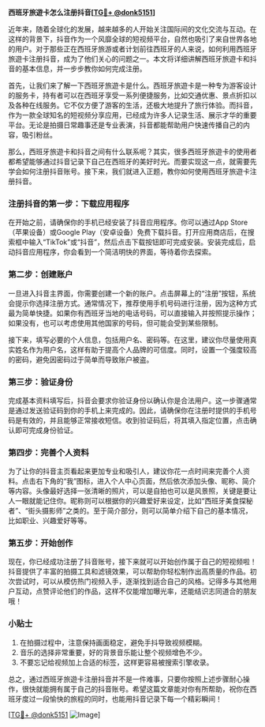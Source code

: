 **西班牙旅遊卡怎么注册抖音[[TG💪+ @donk5151](https://t.me/s/donk5151)]**

近年来，随着全球化的发展，越来越多的人开始关注国际间的文化交流与互动。在这样的背景下，抖音作为一个风靡全球的短视频平台，自然也吸引了来自世界各地的用户。对于那些正在西班牙旅游或者计划前往西班牙的人来说，如何利用西班牙旅遊卡注册抖音，成为了他们关心的问题之一。本文将详细讲解西班牙旅遊卡和抖音的基本信息，并一步步教你如何完成注册。

首先，让我们来了解一下西班牙旅遊卡是什么。西班牙旅遊卡是一种专为游客设计的服务卡，持有者可以在西班牙享受一系列便捷服务，比如交通优惠、景点折扣以及各种在线服务。它不仅方便了游客的生活，还极大地提升了旅行体验。而抖音，作为一款全球知名的短视频分享应用，已经成为许多人记录生活、展示才华的重要平台。无论是拍摄日常趣事还是专业表演，抖音都能帮助用户快速传播自己的内容，吸引粉丝。

那么，西班牙旅遊卡和抖音之间有什么联系呢？其实，很多西班牙旅遊卡的使用者都希望能够通过抖音记录下自己在西班牙的美好时光。而要实现这一点，就需要先学会如何注册抖音账号。接下来，我们就进入正题，教你如何使用西班牙旅遊卡注册抖音。

### 注册抖音的第一步：下载应用程序

在开始之前，请确保你的手机已经安装了抖音应用程序。你可以通过App Store（苹果设备）或Google Play（安卓设备）免费下载抖音。打开应用商店后，在搜索框中输入“TikTok”或“抖音”，然后点击下载按钮即可完成安装。安装完成后，启动抖音应用程序，你会看到一个简洁明快的界面，等待着你去探索。

### 第二步：创建账户

一旦进入抖音主界面，你需要创建一个新的账户。点击屏幕上的“注册”按钮，系统会提示你选择注册方式。通常情况下，推荐使用手机号码进行注册，因为这种方式最为简单快捷。如果你有西班牙当地的电话号码，可以直接输入并按照提示操作；如果没有，也可以考虑使用其他国家的号码，但可能会受到某些限制。

接下来，填写必要的个人信息，包括用户名、密码等。在这里，建议你尽量使用真实姓名作为用户名，这样有助于提高个人品牌的可信度。同时，设置一个强度较高的密码，避免因密码过于简单而导致账户被盗。

### 第三步：验证身份

完成基本资料填写后，抖音会要求你验证身份以确认你是合法用户。这一步骤通常是通过发送验证码到你的手机上来完成的。因此，请确保你在注册时提供的手机号码是有效的，并且能够正常接收短信。收到验证码后，将其填入指定位置，点击确认即可完成身份验证。

### 第四步：完善个人资料

为了让你的抖音主页看起来更加专业和吸引人，建议你花一点时间来完善个人资料。点击右下角的“我”图标，进入个人中心页面，然后依次添加头像、昵称、简介等内容。头像最好选择一张清晰的照片，可以是自拍也可以是风景照，关键是要让人一眼就能记住你。昵称则可以根据你的兴趣爱好来设定，比如“西班牙美食探秘者”、“街头摄影师”之类的。至于简介部分，则可以简单介绍下自己的基本情况，比如职业、兴趣爱好等等。

### 第五步：开始创作

现在，你已经成功注册了抖音账号，接下来就可以开始创作属于自己的短视频啦！抖音提供了丰富的拍摄工具和滤镜效果，可以帮助你轻松制作出高质量的作品。初次尝试时，可以从模仿热门视频入手，逐渐找到适合自己的风格。记得多与其他用户互动，点赞评论他们的作品，这样不仅能增加曝光率，还能结识志同道合的朋友哦！

### 小贴士

1. 在拍摄过程中，注意保持画面稳定，避免手抖导致视频模糊。
2. 音乐的选择非常重要，好的背景音乐能让整个视频增色不少。
3. 不要忘记给视频加上合适的标签，这样更容易被搜索引擎收录。

总之，通过西班牙旅遊卡注册抖音并不是一件难事，只要你按照上述步骤耐心操作，很快就能拥有属于自己的抖音账号。希望这篇文章能对你有所帮助，祝你在西班牙度过一段愉快的旅程的同时，也能用抖音记录下每一个精彩瞬间！

[[TG💪+ @donk5151](https://t.me/s/donk5151) ![Image](https://i.postimg.cc/rwNCRYN7/Snipaste-2025-04-30-17-27-05.png)]